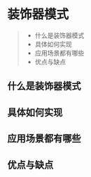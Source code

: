 # 装饰器模式

> - 什么是装饰器模式
> - 具体如何实现
> - 应用场景都有哪些
> - 优点与缺点

## 什么是装饰器模式

## 具体如何实现

## 应用场景都有哪些


## 优点与缺点